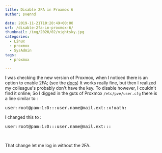 ```yaml
---
title: Disable 2FA in Proxmox 6
author: svennd

date: 2019-11-21T10:20:49+00:00
url: /disable-2fa-in-proxmox-6/
thumbnail: /img/2020/02/nightsky.jpg
categories:
  - Linux
  - proxmox
  - SysAdmin
tags:
  - proxmox

---
```

I was checking the new version of Proxmox, when I noticed there is an option to enable 2FA; (see the [docs][1]) It works really fine, but then I realized my colleague's probably don't have the key. To disable however, I couldn't find it online; So I digged in the guts of Proxmox <code class="EnlighterJSRAW" data-enlighter-language="null">/etc/pve/user.cfg</code> there is a line similar to :

<pre>user:root@pam:1:0:::user.name@mail.ext::x!oath:</pre>

I changed this to :

<pre>user:root@pam:1:0:::user.name@mail.ext:::</pre>

&nbsp;

That change let me log in without the 2FA.

&nbsp;

 [1]: https://pve.proxmox.com/pve-docs/pve-admin-guide.html#two_factor_authentication